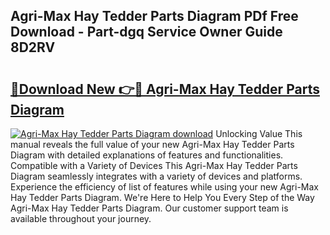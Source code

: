 ## Agri-Max Hay Tedder Parts Diagram PDf Free Download - Part-dgq Service Owner Guide 8D2RV

# <h2><a href="http://dfoysi.blite.top/?on=Agri-Max+Hay+Tedder+Parts+Diagram">🔗Download New 👉🔴 Agri-Max Hay Tedder Parts Diagram</a></h2>

[![Agri-Max Hay Tedder Parts Diagram download](https://i.imgur.com/lujVjoI.png)](http://dfoysi.blite.top/?on=Agri-Max+Hay+Tedder+Parts+Diagram)
Unlocking Value This manual reveals the full value of your new Agri-Max Hay Tedder Parts Diagram with detailed explanations of features and functionalities. Compatible with a Variety of Devices This Agri-Max Hay Tedder Parts Diagram seamlessly integrates with a variety of devices and platforms. Experience the efficiency of list of features while using your new Agri-Max Hay Tedder Parts Diagram. We're Here to Help You Every Step of the Way Agri-Max Hay Tedder Parts Diagram. Our customer support team is available throughout your journey.

